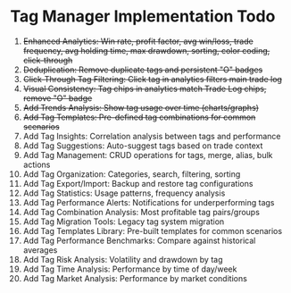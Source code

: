 # Tag Manager Implementation Todo

1. ~~Enhanced Analytics: Win rate, profit factor, avg win/loss, trade frequency, avg holding time, max drawdown, sorting, color coding, click-through~~
2. ~~Deduplication: Remove duplicate tags and persistent "O" badges~~
3. ~~Click-Through Tag Filtering: Click tag in analytics filters main trade log~~
4. ~~Visual Consistency: Tag chips in analytics match Trade Log chips, remove "O" badge~~
5. ~~Add Trends Analysis: Show tag usage over time (charts/graphs)~~
6. ~~Add Tag Templates: Pre-defined tag combinations for common scenarios~~
7. Add Tag Insights: Correlation analysis between tags and performance
8. Add Tag Suggestions: Auto-suggest tags based on trade context
9. Add Tag Management: CRUD operations for tags, merge, alias, bulk actions
10. Add Tag Organization: Categories, search, filtering, sorting
11. Add Tag Export/Import: Backup and restore tag configurations
12. Add Tag Statistics: Usage patterns, frequency analysis
13. Add Tag Performance Alerts: Notifications for underperforming tags
14. Add Tag Combination Analysis: Most profitable tag pairs/groups
15. Add Tag Migration Tools: Legacy tag system migration
16. Add Tag Templates Library: Pre-built templates for common scenarios
17. Add Tag Performance Benchmarks: Compare against historical averages
18. Add Tag Risk Analysis: Volatility and drawdown by tag
19. Add Tag Time Analysis: Performance by time of day/week
20. Add Tag Market Analysis: Performance by market conditions 